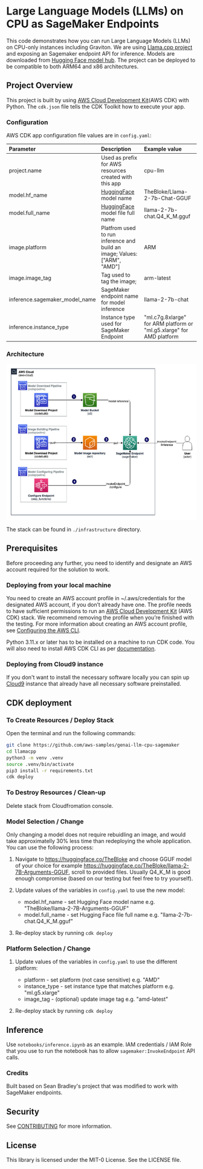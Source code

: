 # Large Language Models (LLMs) on CPU as SageMaker Endpoints

This code demonstrates how you can run Large Language Models (LLMs) on CPU-only instances including Graviton. We are using [Llama.cpp project](https://github.com/ggerganov/llama.cpp) and exposing an Sagemaker endpoint API for inference. Models are downloaded from [Hugging Face model hub](https://huggingface.co/models).
The project can be deployed to be compatible to both ARM64 and x86 architectures. 

## Project Overview

This project is built by using [AWS Cloud Development Kit](https://aws.amazon.com/cdk/)(AWS CDK)  with Python.
The `cdk.json` file tells the CDK Toolkit how to execute your app.

### Configuration

AWS CDK app configuration file values are in `config.yaml`:

| Parameter | Description | Example value | 
| :---    | :---    | :---    |
| project.name | Used as prefix for AWS resources created with this app | cpu-llm |
| model.hf_name | [HuggingFace](https://huggingface.co) model name | TheBloke/Llama-2-7b-Chat-GGUF |
| model.full_name | [HuggingFace](https://huggingface.co) model file full name | llama-2-7b-chat.Q4_K_M.gguf |
| image.platform | Platfrom used to run inference and build an image; Values: ["ARM", "AMD"]  | ARM |
| image.image_tag | Tag used to tag the image; | arm-latest |
| inference.sagemaker_model_name | SageMaker endpoint name for model inference | llama-2-7b-chat |
| inference.instance_type | Instance type used for SageMaker Endpoint | "ml.c7g.8xlarge" for ARM platform or "ml.g5.xlarge" for AMD platform |

### Architecture

![architecture diagram](images/project-architecture-diagram.jpg)

The stack can be found in `./infrastructure` directory.

## Prerequisites

Before proceeding any further, you need to identify and designate an AWS account required for the solution to work. 

### Deploying from your local machine

You need to create an AWS account profile in ~/.aws/credentials for the designated AWS account, if you don’t already have one. The profile needs to have sufficient permissions to run an [AWS Cloud Development Kit](https://aws.amazon.com/cdk/) (AWS CDK) stack. We recommend removing the profile when you’re finished with the testing. For more information about creating an AWS account profile, see [Configuring the AWS CLI](https://docs.aws.amazon.com/cli/latest/userguide/cli-chap-configure.html). 

Python 3.11.x or later has to be installed on a machine to run CDK code. 
You will also need to install AWS CDK CLI as per [documentation](https://docs.aws.amazon.com/cdk/v2/guide/getting_started.html).

### Deploying from Cloud9 instance

If you don't want to install the necessary software locally you can spin up [Cloud9](https://docs.aws.amazon.com/cloud9/latest/user-guide/create-environment-main.html) instance that already have all necessary software preinstalled. 

## CDK deployment 
### To Create Resources / Deploy Stack

Open the terminal and run the following commands:

```bash
git clone https://github.com/aws-samples/genai-llm-cpu-sagemaker
cd llamacpp
python3 -m venv .venv
source .venv/bin/activate
pip3 install -r requirements.txt
cdk deploy
```

### To Destroy Resources / Clean-up

Delete stack from Cloudfromation console.

### Model Selection / Change

Only changing a model does not require rebuidling an image, and would take approximatelly 30% less time than redeploying the whole application. You can use the following process:

1. Navigate to https://huggingface.co/TheBloke and choose GGUF model of your choice for example https://huggingface.co/TheBloke/llama-2-7B-Arguments-GGUF, scroll to provided files. Usually Q4_K_M is good enough compromise (based on our testing but feel free to try yourself).

2. Update values of the variables in `config.yaml` to use the new model:
    * model.hf_name - set Hugging Face model name e.g. "TheBloke/llama-2-7B-Arguments-GGUF"
    * model.full_name - set Hugging Face file full name e.g. "llama-2-7b-chat.Q4_K_M.gguf"

3. Re-deploy stack by running `cdk deploy`

### Platform Selection / Change

1. Update values of the variables in `config.yaml` to use the different platform:
    * platform      - set platform (not case sensitive) e.g. "AMD"
    * instance_type - set instance type that matches platform e.g. "ml.g5.xlarge"
    * image_tag     - (optional) update image tag e.g. "amd-latest"

2. Re-deploy stack by running `cdk deploy` 


## Inference

Use `notebooks/inference.ipynb` as an example. IAM credentials / IAM Role that you use to run the notebook has to allow `sagemaker:InvokeEndpoint` API calls. 

### Credits

Built based on Sean Bradley's project that was modified to work with SageMaker endpoints.

## Security

See [CONTRIBUTING](CONTRIBUTING.md#security-issue-notifications)  for more information.

## License

This library is licensed under the MIT-0 License. See the LICENSE file.
